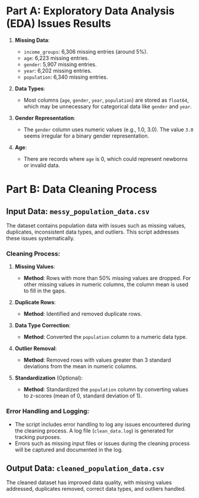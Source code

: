 # Part A: Exploratory Data Analysis (EDA) Issues Results

1. **Missing Data**:
   - `income_groups`: 6,306 missing entries (around 5%).
   - `age`: 6,223 missing entries.
   - `gender`: 5,907 missing entries.
   - `year`: 6,202 missing entries.
   - `population`: 6,340 missing entries.

2. **Data Types**:
   - Most columns (`age`, `gender`, `year`, `population`) are stored as `float64`, which may be unnecessary for categorical data like `gender` and `year`.

3. **Gender Representation**:
   - The `gender` column uses numeric values (e.g., 1.0, 3.0). The value `3.0` seems irregular for a binary gender representation.

4. **Age**:
   - There are records where `age` is 0, which could represent newborns or invalid data.



# Part B: Data Cleaning Process

## Input Data: `messy_population_data.csv`
The dataset contains population data with issues such as missing values, duplicates, inconsistent data types, and outliers. This script addresses these issues systematically.

### Cleaning Process:

1. **Missing Values**:
   - **Method**: Rows with more than 50% missing values are dropped. For other missing values in numeric columns, the column mean is used to fill in the gaps.

2. **Duplicate Rows**:
   - **Method**: Identified and removed duplicate rows.

3. **Data Type Correction**:
   - **Method**: Converted the `population` column to a numeric data type.

4. **Outlier Removal**:
   - **Method**: Removed rows with values greater than 3 standard deviations from the mean in numeric columns.

5. **Standardization** (Optional):
   - **Method**: Standardized the `population` column by converting values to z-scores (mean of 0, standard deviation of 1).

### Error Handling and Logging:
- The script includes error handling to log any issues encountered during the cleaning process. A log file (`clean_data.log`) is generated for tracking purposes.
- Errors such as missing input files or issues during the cleaning process will be captured and documented in the log.

## Output Data: `cleaned_population_data.csv`

The cleaned dataset has improved data quality, with missing values addressed, duplicates removed, correct data types, and outliers handled. 




